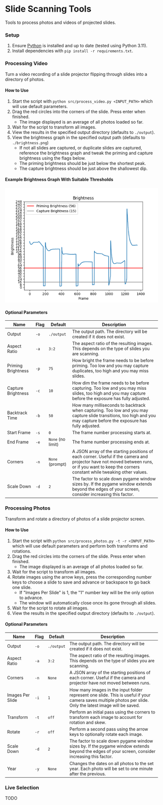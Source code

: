 # Slide Scanning Tools

Tools to process photos and videos of projected slides.

### Setup

1. Ensure [Python](https://www.python.org/downloads) is installed and up to date (tested using Python 3.11).
2. Install dependencies with `pip install -r requirements.txt`.

### Processing Video

Turn a video recording of a slide projector flipping through slides into a directory of photos.

#### How to Use

1. Start the script with `python src/process_video.py <INPUT_PATH>` which will use default parameters.
2. Drag the red circles into the corners of the slide. Press enter when finished.
    - The image displayed is an average of all photos loaded so far.
3. Wait for the script to transform all images.
4. View the results in the specified output directory (defaults to `./output`).
5. View the brightness graph in the specified output path (defaults to `./brightness.png`)
    - If not all slides are captured, or duplicate slides are captured, reference the brightness graph and tweak the
      priming and capture brightness using the flags below.
    - The priming brightness should be just below the shortest peak.
    - The capture brightness should be just above the shallowest dip.

#### Example Brightness Graph With Suitable Thresholds

![Example Brightness Graph](./example_brightness.png)

#### Optional Parameters

| Name               | Flag | Default           | Description                                                                                                                                                                                     |
|--------------------|------|-------------------|-------------------------------------------------------------------------------------------------------------------------------------------------------------------------------------------------|
| Output             | `-o` | `./output`        | The output path. The directory will be created if it does not exist.                                                                                                                            |
| Aspect Ratio       | `-a` | `3:2`             | The aspect ratio of the resulting images. This depends on the type of slides you are scanning.                                                                                                  |
| Priming Brightness | `-p` | `75`              | How bright the frame needs to be before priming. Too low and you may capture duplicates, too high and you may miss slides.                                                                      |
| Capture Brightness | `-c` | `10`              | How dim the frame needs to be before capturing. Too low and you may miss slides, too high and you may capture before the exposure has fully adjusted.                                           |
| Backtrack Time     | `-b` | `50`              | How many milliseconds to backtrack when capturing. Too low and you may capture slide transitions, too high and you may capture before the exposure has fully adjusted.                          |
| Start Frame        | `-s` | `0`               | The frame number processing starts at.                                                                                                                                                          |
| End Frame          | `-e` | `None` (no limit) | The frame number processing ends at.                                                                                                                                                            |
| Corners            | `-n` | `None` (prompt)   | A JSON array of the starting positions of each corner. Useful if the camera and projector have not moved between runs, or if you want to keep the corners constant while tweaking other values. |
| Scale Down         | `-d` | `2`               | The factor to scale down pygame window sizes by. If the pygame window extends beyond the edges of your screen, consider increasing this factor.                                                 |

### Processing Photos

Transform and rotate a directory of photos of a slide projector screen.

#### How to Use

1. Start the script with `python src/process_photos.py -t -r <INPUT_PATH>` which will use default parameters and perform both transforms and rotations.
2. Drag the red circles into the corners of the slide. Press enter when finished.
    - The image displayed is an average of all photos loaded so far.
3. Wait for the script to transform all images.
4. Rotate images using the arrow keys, press the corresponding number keys to choose a slide to save and advance or backspace to go back one slide.
    - If "Images Per Slide" is 1, the "1" number key will be the only option to advance.
    - The window will automatically close once its gone through all slides.
5. Wait for the script to rotate all images.
6. View the results in the specified output directory (defaults to `./output`).

#### Optional Parameters

| Name             | Flag | Default    | Description                                                                                                                                                  |
|------------------|------|------------|--------------------------------------------------------------------------------------------------------------------------------------------------------------|
| Output           | `-o` | `./output` | The output path. The directory will be created if it does not exist.                                                                                         |
| Aspect Ratio     | `-a` | `3:2`      | The aspect ratio of the resulting images. This depends on the type of slides you are scanning.                                                               |
| Corners          | `-n` | `None`     | A JSON array of the starting positions of each corner. Useful if the camera and projector have not moved between runs.                                       |
| Images Per Slide | `-i` | `1`        | How many images in the input folder represent one slide. This is useful if your camera saves multiple photos per slide. Only the latest image will be saved. |
| Transform        | `-t` | `off`      | Perform an initial pass using the corners to transform each image to account for rotation and skew.                                                          |
| Rotate           | `-r` | `off`      | Perform a second pass using the arrow keys to optionally rotate each image.                                                                                  |
| Scale Down       | `-d` | `2`        | The factor to scale down pygame window sizes by. If the pygame window extends beyond the edges of your screen, consider increasing this factor.              |
| Year             | `-y` | `None`     | Changes the dates on all photos to the set year. Each photo will be set to one minute after the previous.                                                    |

### Live Selection

TODO
